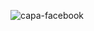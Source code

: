 
![capa-facebook](https://github.com/todspace/.github/assets/32274883/73413c94-e1c7-44b5-9bbe-8044196732ea)
